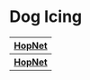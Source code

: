 
<h1>Dog Icing</h1>

<table style="width:100%">
  <tr>
    <th><a href="https://dogicing.github.io/index.html-hopnet/">HopNet</a></th>
  </tr>
  <tr>
    <th><a href="https://dogicing.github.io/index.html-hopnet/">HopNet</a></th>
  </tr>
</table>
